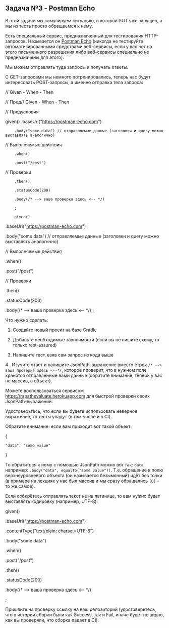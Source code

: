 ## Задача №3 - Postman Echo

В этой задаче мы сэмулируем ситуацию, в которой SUT уже запущен, а мы из теста просто обращаемся к нему.

Есть специальный сервис, предназначенный для тестирования HTTP-запросов. Называется он [Postman Echo](https://docs.postman-echo.com) (никогда не тестируйте автоматизированными средствами веб-сервисы, если у вас нет на этого письменного разрешения либо веб-сервисы специально не предназначены для этого).

Мы можем отправлять туда запросы и получать ответы.

С GET-запросами мы немного потренировались, теперь нас будут интересовать POST-запросы, а именно отправка тела запроса:


// Given - When - Then

// Пред// Given - When - Then

// Предусловия

given()
        .baseUri("https://postman-echo.com")

        .body("some data") // отправляемые данные (заголовки и query можно выставлять аналогично)
// Выполняемые действия

        .when()

        .post("/post")

// Проверки

        .then()

        .statusCode(200)

        .body(/* --> ваша проверка здесь <-- */)

        ;

        given()

  .baseUri("https://postman-echo.com")

  .body("some data") // отправляемые данные (заголовки и query можно выставлять аналогично)

// Выполняемые действия

.when()

  .post("/post")

// Проверки

.then()

  .statusCode(200)

  .body(/* --> ваша проверка здесь <-- */)
;


Что нужно сделать:

1. Создайте новый проект на базе Gradle
   
2. Добавьте необходимые зависимости (если вы не пишите схему, то только rest-assured)

3. Напишите тест, взяв сам запрос из кода выше

4 . Изучите ответ и напишите JsonPath-выражение вместо строк `/* --> ваша проверка здесь <--*/`, которое проверит, что в нужном поле хранятся отправленные вами данные (обратите внимание, теперь у вас не массив, а объект).

Можете воспользоваться сервисом https://rapathevaluate.herokuapp.com для быстрой проверки своих JsonPath-выражений.

Удостоверьтесь, что если вы будете использовать неверное выражение, то тесты упадут (в том числе и в CI).

Обратите внимание: если вам приходит вот такой объект:

{

    "data": "some value"

}


То обратиться к нему с помощью JsonPath можно вот так: `data`, например: `.body("data", equalTo("some value"))`. Т.е. обращение к полю верхнеуровневого объекта (он называется безымянный) идёт без точки (в примере на лекциях у нас был массив и мы сразу обращались `[0]` - то же самое).

Если соберётесь отправлять текст не на латинице, то вам нужно будет выставлять кодировку (например, UTF-8):

given()

  .baseUri("https://postman-echo.com")

  .contentType("text/plain; charset=UTF-8")

  .body("some data")

.when()

  .post("/post")

.then()

  .statusCode(200)

  .body(/* --> ваша проверка здесь <-- */)

;


Пришлите на проверку ссылку на ваш репозиторий (удостоверьтесь, что в истории сборки были как Success, так и Fail, иначе будет не видно, как вы проверяли, что сборка падает в CI).